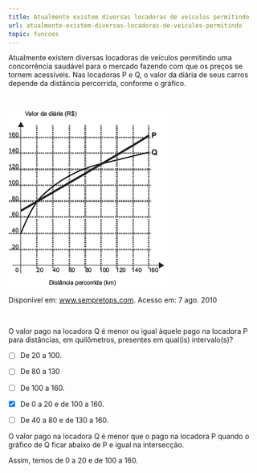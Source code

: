 ```yaml
---
title: Atualmente existem diversas locadoras de veículos permitindo
url: atualmente-existem-diversas-locadoras-de-veiculos-permitindo
topic: funcoes
---
```



Atualmente existem diversas locadoras de veículos permitindo uma concorrência saudável para o mercado fazendo com que os preços se tornem acessíveis. Nas locadoras P e Q, o valor da diária de seus carros depende da distância percorrida, conforme o gráfico.

 

![](3043bcc2-91dd-cc9f-74a8-340b8fb51594.png)

Disponível em: www.sempretops.com. Acesso em: 7 ago. 2010

 

O valor pago na locadora Q é menor ou igual àquele pago na locadora P para distâncias, em quilômetros, presentes em qual(is) intervalo(s)?



- [ ] De 20 a 100.
- [ ] De 80 a 130
- [ ] De 100 a 160.
- [x] De 0 a 20 e de 100 a 160.
- [ ] De 40 a 80 e de 130 a 160.


O valor pago na locadora Q é menor que o pago na locadora P quando o gráfico de Q ficar abaixo de P e igual na intersecção.

Assim, temos de 0 a 20 e de 100 a 160.

